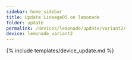 ```yaml
---
sidebar: home_sidebar
title: Update LineageOS on lemonade
folder: update
permalink: /devices/lemonade/update/variant2/
device: lemonade_variant2
---
```

{% include templates/device_update.md %}
